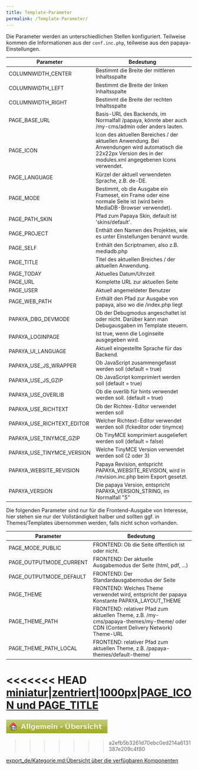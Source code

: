 ```yaml
---
title: Template-Parameter
permalink: /Template-Parameter/
---
```


Die Parameter werden an unterschiedlichen Stellen konfiguriert. Teilweise kommen die Informationen aus der `conf.inc.php`, teilweise aus den papaya-Einstellungen.

|Parameter|Bedeutung|
|---------|---------|
|COLUMNWIDTH_CENTER|Bestimmt die Breite der mittleren Inhaltsspalte|
|COLUMNWIDTH_LEFT|Bestimmt die Breite der linken Inhaltsspalte|
|COLUMNWIDTH_RIGHT|Bestimmt die Breite der rechten Inhaltsspalte|
|PAGE_BASE_URL|Basis-URL des Backends, im Normalfall /papaya, könnte aber auch /my-cms/admin oder anders lauten.|
|PAGE_ICON|Icon des aktuellen Bereiches / der aktuellen Anwendung. Bei Anwendungen wird automatisch die 22x22px Version des in der modules.xml angegebenen Icons verwendet.|
|PAGE_LANGUAGE|Kürzel der aktuell verwendeten Sprache, z.B. de-DE.|
|PAGE_MODE|Bestimmt, ob die Ausgabe ein Frameset, ein Frame oder eine normale Seite ist (wird beim MediaDB-Browser verwendet).|
|PAGE_PATH_SKIN|Pfad zum Papaya Skin, default ist 'skins/default'.|
|PAGE_PROJECT|Enthält den Namen des Projektes, wie es unter Einstellungen benannt wurde.|
|PAGE_SELF|Enthält den Scriptnamen, also z.B. mediadb.php|
|PAGE_TITLE|Titel des aktuellen Breiches / der aktuellen Anwendung.|
|PAGE_TODAY|Aktuelles Datum/Uhrzeit|
|PAGE_URL|Komplette URL zur aktuellen Seite|
|PAGE_USER|Aktuell angemeldeter Benutzer|
|PAGE_WEB_PATH|Enthält den Pfad zur Ausgabe von papaya, also wo die /index.php liegt|
|PAPAYA_DBG_DEVMODE|Ob der Debugmodus angeschaltet ist oder nicht. Darüber kann man Debugausgaben im Template steuern.|
|PAPAYA_LOGINPAGE|Ist true, wenn die Loginseite ausgegeben wird.|
|PAPAYA_UI_LANGUAGE|Aktuell eingestellte Sprache für das Backend.|
|PAPAYA_USE_JS_WRAPPER|Ob JavaScript zusammengefasst werden soll (default = true)|
|PAPAYA_USE_JS_GZIP|Ob JavaScript komprimiert werden soll (default = true)|
|PAPAYA_USE_OVERLIB|Ob die overlib für hints verwendet werden soll. (default = true)|
|PAPAYA_USE_RICHTEXT|Ob der Richtex-Editor verwendet werden soll|
|PAPAYA_USE_RICHTEXT_EDITOR|Welcher Richtext-Editor verwendet werden soll (fckeditor oder tinymce)|
|PAPAYA_USE_TINYMCE_GZIP|Ob TinyMCE komprimiert ausgeliefert werden soll (default = false)|
|PAPAYA_USE_TINYMCE_VERSION|Welche TinyMCE Version verwendet werden soll (2 oder 3)|
|PAPAYA_WEBSITE_REVISION|Papaya Revision, entspricht PAPAYA_WEBSITE_REVISION, wird in /revision.inc.php beim Export gesetzt.|
|PAPAYA_VERSION|Die papaya Version, entspricht PAPAYA_VERSION_STRING, im Normalfall "5"|

Die folgenden Parameter sind nur für die Frontend-Ausgabe von Interesse, hier stehen sie nur der Vollständigkeit halber und sollten ggf. in Themes/Templates übernommen werden, falls nicht schon vorhanden.

|Parameter|Bedeutung|
|---------|---------|
|PAGE_MODE_PUBLIC|FRONTEND: Ob die Seite öffentlich ist oder nicht.|
|PAGE_OUTPUTMODE_CURRENT|FRONTEND: Der aktuelle Ausgabemodus der Seite (html, pdf, ...)|
|PAGE_OUTPUTMODE_DEFAULT|FRONTEND: Der Standardausgabemodus der Seite|
|PAGE_THEME|FRONTEND: Welches Theme verwendet wird, entspricht der papaya Konstante PAPAYA_LAYOUT_THEME|
|PAGE_THEME_PATH|FRONTEND: relativer Pfad zum aktuellen Theme, z.B. /my-cms/papaya-themes/my-theme/ oder CDN (Content Delivery Network) Theme-URL|
|PAGE_THEME_PATH_LOCAL|FRONTEND: relativer Pfad zum aktuellen Theme, z.B. /papaya-themes/default-theme/|

<<<<<<< HEAD
[miniatur|zentriert|1000px|PAGE_ICON und PAGE_TITLE](/images/File:admin-template-titel-icon.png )
=======
![File:Admin-template-titel-icon.png](images/Admin-template-titel-icon.png)
>>>>>>> a2efb5b3261d70ebc0ed214a6131387e209c4f80

[export_de/Kategorie.md:Übersicht über die verfügbaren Komponenten](export_de/Kategorie.md:Übersicht_über_die_verfügbaren_Komponenten )
